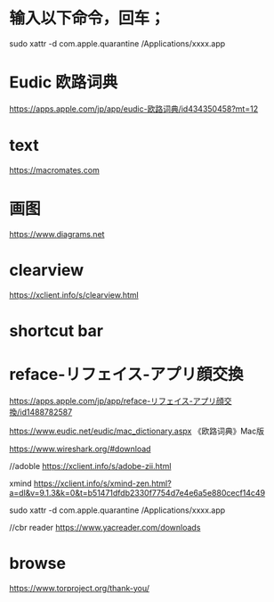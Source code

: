 # 输入以下命令，回车；
sudo xattr -d com.apple.quarantine /Applications/xxxx.app


# Eudic 欧路词‪典
https://apps.apple.com/jp/app/eudic-欧路词典/id434350458?mt=12

# text
https://macromates.com

# 画图
https://www.diagrams.net

# clearview
https://xclient.info/s/clearview.html

# shortcut bar


# reface-リフェイス-アプリ顔交換
https://apps.apple.com/jp/app/reface-リフェイス-アプリ顔交換/id1488782587

https://www.eudic.net/eudic/mac_dictionary.aspx
《欧路词典》Mac版 

https://www.wireshark.org/#download

//adoble
https://xclient.info/s/adobe-zii.html

xmind
https://xclient.info/s/xmind-zen.html?a=dl&v=9.1.3&k=0&t=b51471dfdb2330f7754d7e4e6a5e880cecf14c49


sudo xattr -d com.apple.quarantine /Applications/xxxx.app

//cbr reader
https://www.yacreader.com/downloads

# browse
https://www.torproject.org/thank-you/

